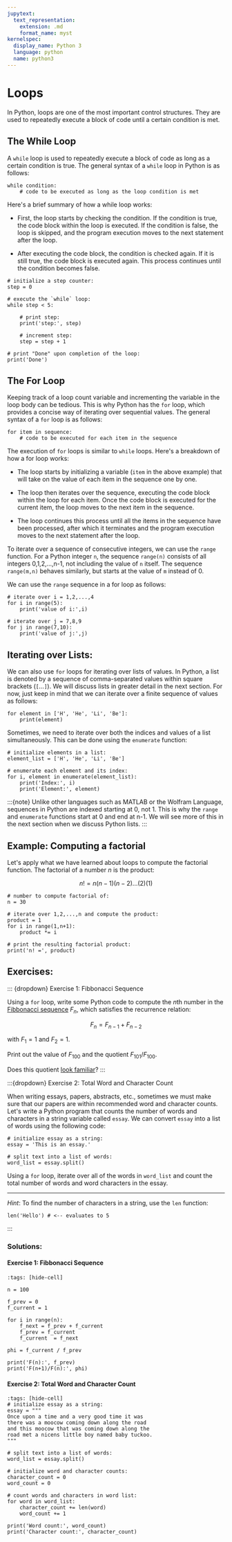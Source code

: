 ```yaml
---
jupytext:
  text_representation:
    extension: .md
    format_name: myst
kernelspec:
  display_name: Python 3
  language: python
  name: python3
---
```


# Loops

In Python, loops are one of the most important control structures. They are used to repeatedly execute a block of code until a certain condition is met.

## The While Loop

A `while` loop is used to repeatedly execute a block of code as long as a certain condition is true. The general syntax of a `while` loop in Python is as follows:

```
while condition:
    # code to be executed as long as the loop condition is met
```

Here's a brief summary of how a while loop works:

* First, the loop starts by checking the condition. If the condition is true, the code block within the loop is executed. If the condition is false, the loop is skipped, and the program execution moves to the next statement after the loop.

* After executing the code block, the condition is checked again. If it is still true, the code block is executed again. This process continues until the condition becomes false.


```{code-cell}
# initialize a step counter:
step = 0

# execute the `while` loop:
while step < 5:

    # print step:
    print('step:', step)
    
    # increment step:
    step = step + 1

# print "Done" upon completion of the loop:
print('Done')
```

## The For Loop

Keeping track of a loop count variable and incrementing the variable in the loop body can be tedious. This is why Python has the `for` loop, which provides a concise way of iterating over sequential values. The general syntax of a `for` loop is as follows:

```
for item in sequence:
    # code to be executed for each item in the sequence
```

The execution of `for` loops is similar to `while` loops. Here's a breakdown of how a for loop works:

* The loop starts by initializing a variable (`item` in the above example) that will take on the value of each item in the sequence one by one.

* The loop then iterates over the sequence, executing the code block within the loop for each item. Once the code block is executed for the current item, the loop moves to the next item in the sequence.

* The loop continues this process until all the items in the sequence have been processed, after which it terminates and the program execution moves to the next statement after the loop.

To iterate over a sequence of consecutive integers, we can use the `range` function. For a Python integer `n`, the sequence `range(n)` consists of all integers 0,1,2,...,n-1, not including the value of `n` itself. The sequence `range(m,n)` behaves similarly, but starts at the value of `m` instead of 0.

We can use the `range` sequence in a for loop as follows:

```{code-cell}
# iterate over i = 1,2,...,4
for i in range(5):
    print('value of i:',i)

# iterate over j = 7,8,9
for j in range(7,10):
    print('value of j:',j)
```

## Iterating over Lists:

We can also use `for` loops for iterating over lists of values. In Python, a list is denoted by a sequence of comma-separated values within square brackets (`[`...`]`). We will discuss lists in greater detail in the next section. For now, just keep in mind that we can iterate over a finite sequence of values as follows:

```{code-cell}
for element in ['H', 'He', 'Li', 'Be']:
    print(element)
```

Sometimes, we need to iterate over both the indices and values of a list simultaneously. This can be done using the `enumerate` function:

```{code-cell}
# initialize elements in a list:
element_list = ['H', 'He', 'Li', 'Be']

# enumerate each element and its index:
for i, element in enumerate(element_list):
    print('Index:', i)
    print('Element:', element)
```

:::{note}
Unlike other languages such as MATLAB or the Wolfram Language, sequences in Python are indexed starting at 0, not 1. This is why the `range` and `enumerate` functions start at 0 and end at n-1. We will see more of this in the next section when we discuss Python lists.
:::

## Example: Computing a factorial

Let's apply what we have learned about loops to compute the factorial function. The factorial of a number $n$ is the product:

$$n! = n(n-1)(n-2)...(2)(1)$$

```{code-cell}
# number to compute factorial of:
n = 30

# iterate over 1,2,...,n and compute the product:
product = 1
for i in range(1,n+1):
    product *= i

# print the resulting factorial product:
print('n! =', product)
```

## Exercises:

::: {dropdown} Exercise 1: Fibbonacci Sequence

Using a `for` loop, write some Python code to compute the $n$th number in the [Fibbonacci sequence](https://en.wikipedia.org/wiki/Fibonacci_sequence) $F_n$, which satisfies the recurrence relation:

$$F_n = F_{n-1} + F_{n-2}$$

with $F_{1} = 1$ and $F_{2} = 1$.

Print out the value of $F_{100}$ and the quotient $F_{101} / F_{100}$. 

Does this quotient [look familiar](https://en.wikipedia.org/wiki/Golden_ratio)?
:::

:::{dropdown} Exercise 2: Total Word and Character Count

When writing essays, papers, abstracts, etc., sometimes we must make sure that our papers are within recommended word and character counts. Let's write a Python program that counts the number of words and characters in a string variable called `essay`. We can convert `essay` into a list of words using the following code:

```
# initialize essay as a string:
essay = 'This is an essay.'

# split text into a list of words:
word_list = essay.split()
```
Using a `for` loop, iterate over all of the words in `word_list` and count the total number of words and word characters in the essay.

---

_Hint_: To find the number of characters in a string, use the `len` function:

```
len('Hello') # <-- evaluates to 5
```
:::

### Solutions:

#### Exercise 1: Fibbonacci Sequence

```{code-cell}
:tags: [hide-cell]

n = 100

f_prev = 0
f_current = 1

for i in range(n):
    f_next = f_prev + f_current
    f_prev = f_current
    f_current  = f_next

phi = f_current / f_prev

print('F(n):', f_prev)
print('F(n+1)/F(n):', phi)
```

#### Exercise 2: Total Word and Character Count

```{code-cell}
:tags: [hide-cell]
# initialize essay as a string:
essay = """
Once upon a time and a very good time it was 
there was a moocow coming down along the road 
and this moocow that was coming down along the 
road met a nicens little boy named baby tuckoo.
"""

# split text into a list of words:
word_list = essay.split()

# initialize word and character counts:
character_count = 0
word_count = 0

# count words and characters in word list:
for word in word_list:
    character_count += len(word)
    word_count += 1

print('Word count:', word_count)
print('Character count:', character_count)
```
